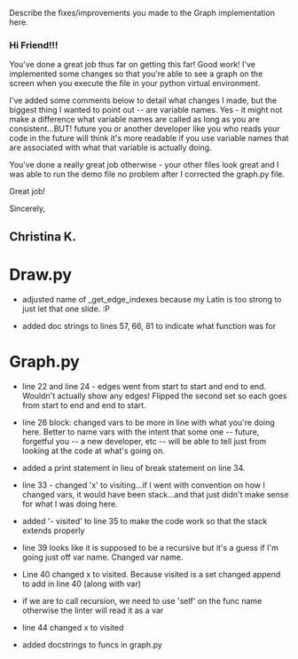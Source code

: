 Describe the fixes/improvements you made to the Graph implementation here.


### Hi Friend!!!

You've done a great job thus far on getting this far! Good work! I've implemented some changes so that you're able to see a graph on the screen when you execute the file in your python virtual environment. 

I've added some comments below to detail what changes I made, but the biggest thing I wanted to point out -- are variable names. Yes - it might not make a difference what variable names are called as long as you are consistent...BUT! future you or another developer like you who reads your code in the future will think it's more readable if you use variable names that are associated with what that variable is actually doing. 

You've done a really great job otherwise - your other files look great and I was able to run the demo file no problem after I corrected the graph.py file. 

Great job!

Sincerely,

Christina K. 
------------





# Draw.py
* adjusted name of _get_edge_indexes because my Latin is too strong to just let that one slide. :P 

* added doc strings to lines 57, 66, 81 to indicate what function was for

# Graph.py
* line 22 and line 24 - edges went from start to start and end to end. Wouldn't actually show any edges! Flipped the second set so each goes from start to end and end to start. 

* line 26 block: changed vars to be more in line with what you're doing here. Better to name vars with the intent that some one -- future, forgetful you -- a new developer, etc -- will be able to tell just from looking at the code at what's going on. 
* added a print statement in lieu of break statement on line 34. 

* line 33 - changed 'x' to visiting...if I went with convention on how I changed vars, it would have been stack...and that just didn't make sense for what I was doing here. 

* added '- visited' to line 35 to make the code work so that the stack extends properly

* line 39 looks like it is supposed to be a recursive but it's a guess if I'm going just off var name. Changed var name. 

* Line 40 changed x to visited.
Because visited is a set changed append to add in line 40 (along with var)

* if we are to call recursion, we need to use 'self' on the func name otherwise the linter will read it as a var

* line 44 changed x to visited

* added docstrings to funcs in graph.py